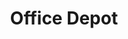 ---
title: "Office Depot"
url: /baton-rouge/office-depot-bluebonnet-boulevard/
shop: Schreibwaren
---